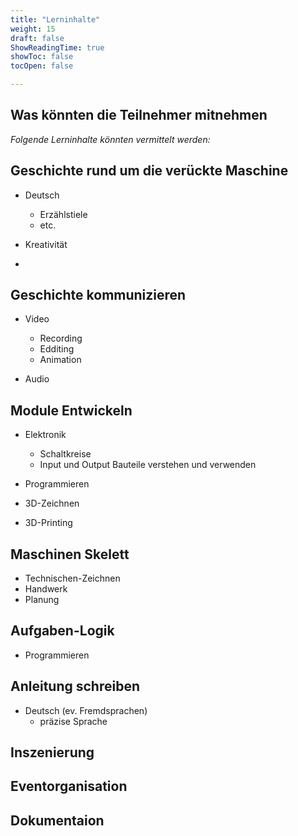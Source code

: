 ```yaml
---
title: "Lerninhalte"
weight: 15
draft: false
ShowReadingTime: true
showToc: false
tocOpen: false

---
```


## Was könnten die Teilnehmer mitnehmen

*Folgende Lerninhalte könnten vermittelt werden:*


## Geschichte rund um die verückte Maschine


* Deutsch
  - Erzählstiele
  -  etc.
  
* Kreativität
* 
## Geschichte kommunizieren
* Video
  - Recording
  - Edditing
  - Animation
  
* Audio


## Module Entwickeln

* Elektronik
  - Schaltkreise
  - Input und Output Bauteile verstehen und verwenden
  
* Programmieren

* 3D-Zeichnen

* 3D-Printing
  
## Maschinen Skelett
* Technischen-Zeichnen
* Handwerk
* Planung

## Aufgaben-Logik

* Programmieren

## Anleitung schreiben
* Deutsch (ev. Fremdsprachen)
  - präzise Sprache

## Inszenierung

## Eventorganisation

## Dokumentaion

